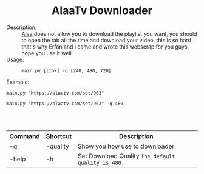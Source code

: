 <h1 align="center">AlaaTv Downloader</h1>
<dl>
  <dt>Description:</dt>
  <dd><a href="https://alaatv.com">Alaa</a> does not allow you to download the playlist you want,
you should to open the tab all the time and download your video, this is so hard
that's why Erfan and i came and wrote this webscrap for you guys.
hope you use it well </dd>


<dt>Usage:</dt>
<dd><pre><code>main.py [link] -q [240, 480, 720]</code></pre>
    <dt>Example:</dt>
<pre><code>main.py "https://alaatv.com/set/963"</code></pre>
<pre><code>main.py "https://alaatv.com/set/963" -q 480</code></pre>

</dd>

<br />
<br />
<table style="width:100%" align="center">
  <tr>
    <th>Command</th>
    <th>Shortcut</th> 
    <th>Description</th>
  </tr>
  <tr>
    <td>-q</td>
    <td>-quality</td>
    <td>Show you how use to downloader</td>
  </tr>
  <tr>
    <td>-help</td>
    <td>-h</td>
    <td>Set Download Quality <code>The default quality is 480.</code></td>
  </tr>
  <tr>
    
    
  </tr>
</table>
<br />
